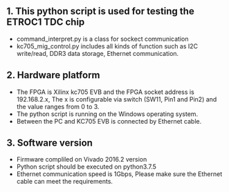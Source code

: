 ## 1. This python script is used for testing the ETROC1 TDC chip
  - command_interpret.py is a class for sockect communication
  - kc705_mig_control.py includes all kinds of function such as I2C write/read, DDR3 data storage, Ethernet communication.
## 2. Hardware platform
  - The FPGA is Xilinx kc705 EVB and the FPGA socket address is 192.168.2.x, The x is configurable via switch (SW11, Pin1 and Pin2) and the value ranges from 0 to 3.
  - The python script is running on the Windows operating system.
  - Between the PC and KC705 EVB is connected by Ethernet cable. 
## 3. Software version
  - Firmware compliled on Vivado 2016.2 version
  - Python script should be executed on python3.7.5
  - Ethernet communication speed is 1Gbps, Please make sure the Ethernet cable can meet the requirements.

